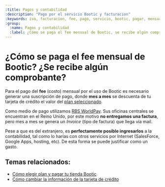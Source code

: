 ```yaml
---
:title: Pagos y contabilidad
:description: "Pago por el servicio Bootic y facturacion"
:keywords: iva, facturacion, fee, pago, servicio, bootic, pagar, mensualidad, contabilidad
:group:
  :name: Pagos y contabilidad
  :label: ¿Cómo se paga el fee mensual de Bootic, se recibe algún comprobante?
---
```


# ¿Cómo se paga el fee mensual de Bootic? ¿Se recibe algún comprobante?

Para el pago del __fee__ (costo) mensual por el uso de Bootic es necesario
generar una suscripción de pago, donde **mes a mes** se descuenta de tu tarjeta
de crédito el valor del [plan seleccionado][1].

Como medio de pago utilizamos [RBS WorldPay][2]. Sus oficinas centrales se
encuentran en el Reino Unido, por este motivo **no entregamos una factura**, pero
mes a mes se genera un _Invoice_ (tipo de factura) que llega vía mail.

Pese a que es del extranjero, es **perfectamente posible ingresarlos** a la
contabilidad, tal como lo harías con otros servicios por Internet (SalesForce,
Google Apps, hosting, etc).  De esta forma se puede justificar como un gasto.

 [1]:http://www.bootic.net/pages/planes
 [2]:http://www.worldpay.com/

## Temas relacionados:

* [Cómo elegir plan y pagar tu tienda Bootic](/es/administracion/cuenta/cambiar-plan)
* [Cómo cambiar la información de la tarjeta de crédito](/es/administracion/cuenta/cambiar_tcredito)
